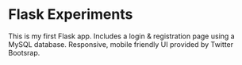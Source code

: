 # Flask Experiments

This is my first Flask app. Includes a login & registration page using a MySQL database. Responsive, mobile friendly UI provided by Twitter Bootsrap.
